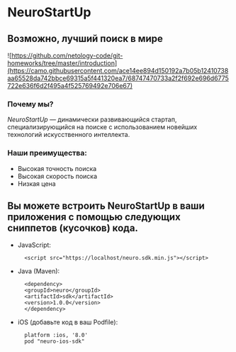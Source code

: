 # NeuroStartUp
## Возможно, лучший поиск в мире

![https://github.com/netology-code/git-homeworks/tree/master/introduction](https://camo.githubusercontent.com/ace14ee894d150192a7b05b12410738aa65528da742bbce69315a5f441320ea7/68747470733a2f2f692e696d6775722e636f6d2f495a4f525769492e706e67)

### Почему мы?
*NeuroStartUp* — динамически развивающийся стартап, специализирующийся на поиске с использованием новейших технологий искусственного интеллекта.

### Наши преимущества:
* Высокая точность поиска
* Высокая скорость поиска
* Низкая цена

## Вы можете встроить NeuroStartUp в ваши приложения с помощью следующих сниппетов (кусочков) кода.

* JavaScript:

        <script src="https://localhost/neuro.sdk.min.js"></script>


* Java (Maven):

        <dependency>
        <groupId>neuro</groupId>
        <artifactId>sdk</artifactId>
        <version>1.0.0</version>
        </dependency>


* iOS (добавьте код в ваш Podfile):

        platform :ios, '8.0'
        pod "neuro-ios-sdk"